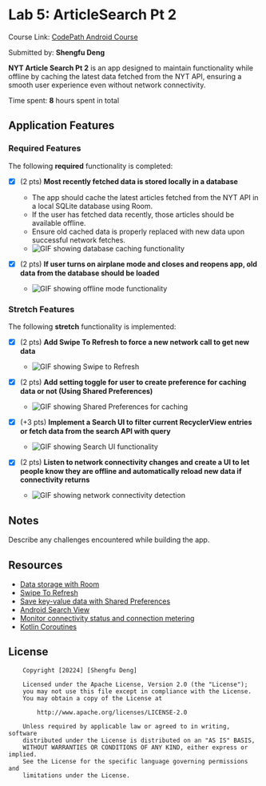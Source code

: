 # Lab 5: ArticleSearch Pt 2

Course Link: [CodePath Android Course](https://courses.codepath.org/courses/and102/unit/5#!labs)

Submitted by: **Shengfu Deng** <!-- Replace 'Your Name Here' with your actual name -->

**NYT Article Search Pt 2** is an app designed to maintain functionality while offline by caching the latest data fetched from the NYT API, ensuring a smooth user experience even without network connectivity.

Time spent: **8** hours spent in total <!-- Replace 'X' with the number of hours you spent on this project -->

## Application Features

### Required Features

The following **required** functionality is completed:

- [x] (2 pts) **Most recently fetched data is stored locally in a database**
  - The app should cache the latest articles fetched from the NYT API in a local SQLite database using Room.
  - If the user has fetched data recently, those articles should be available offline.
  - Ensure old cached data is properly replaced with new data upon successful network fetches.
  - ![GIF showing database caching functionality](http://i.imgur.com/link/to/your/gif/file.gif) <!-- Replace this link with your actual image/GIF link -->

- [x] (2 pts) **If user turns on airplane mode and closes and reopens app, old data from the database should be loaded**
  - ![GIF showing offline mode functionality](http://i.imgur.com/link/to/your/gif/file.gif) <!-- Replace this link with your actual image/GIF link -->

### Stretch Features

The following **stretch** functionality is implemented:

- [x] (2 pts) **Add Swipe To Refresh to force a new network call to get new data**
  - ![GIF showing Swipe to Refresh](http://i.imgur.com/link/to/your/gif/file.gif) <!-- Replace this link with your actual image/GIF link -->

- [x] (2 pts) **Add setting toggle for user to create preference for caching data or not (Using Shared Preferences)**
  - ![GIF showing Shared Preferences for caching](http://i.imgur.com/link/to/your/gif/file.gif) <!-- Replace this link with your actual image/GIF link -->

- [x] (+3 pts) **Implement a Search UI to filter current RecyclerView entries or fetch data from the search API with query**
  - ![GIF showing Search UI functionality](http://i.imgur.com/link/to/your/gif/file.gif) <!-- Replace this link with your actual image/GIF link -->

- [x] (2 pts) **Listen to network connectivity changes and create a UI to let people know they are offline and automatically reload new data if connectivity returns**
  - ![GIF showing network connectivity detection](http://i.imgur.com/link/to/your/gif/file.gif) <!-- Replace this link with your actual image/GIF link -->

## Notes

Describe any challenges encountered while building the app. <!-- Replace this with your specific challenges and experiences -->

## Resources

- [Data storage with Room](https://developer.android.com/training/data-storage/room)
- [Swipe To Refresh](https://developer.android.com/training/swipe/add-swipe-interface)
- [Save key-value data with Shared Preferences](https://developer.android.com/training/data-storage/shared-preferences)
- [Android Search View](https://developer.android.com/reference/android/widget/SearchView)
- [Monitor connectivity status and connection metering](https://developer.android.com/training/monitoring-device-state/connectivity-status-type)
- [Kotlin Coroutines](https://kotlinlang.org/docs/coroutines-overview.html)

## License

```plaintext
    Copyright [20224] [Shengfu Deng]

    Licensed under the Apache License, Version 2.0 (the "License");
    you may not use this file except in compliance with the License.
    You may obtain a copy of the License at

        http://www.apache.org/licenses/LICENSE-2.0

    Unless required by applicable law or agreed to in writing, software
    distributed under the License is distributed on an "AS IS" BASIS,
    WITHOUT WARRANTIES OR CONDITIONS OF ANY KIND, either express or implied.
    See the License for the specific language governing permissions and
    limitations under the License.
